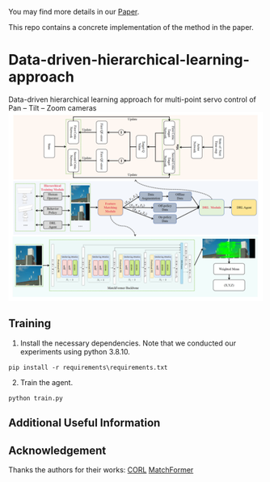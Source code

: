 You may find more details in our [Paper](https://www.sciencedirect.com/science/article/abs/pii/S095219762401145X).

This repo contains a concrete implementation of the method in the paper.

# Data-driven-hierarchical-learning-approach
Data-driven hierarchical learning approach for multi-point servo control of Pan – Tilt – Zoom cameras
![image](https://github.com/henny-0615/Data-driven-hierarchical-learning-approach/blob/main/assets/main.png)

## Training
1. Install the necessary dependencies. Note that we conducted our experiments using python 3.8.10.
```html<div style="background-color: #f0f0f0; padding: 10px;">
pip install -r requirements\requirements.txt
```
2. Train the agent.
```html<div style="background-color: #f0f0f0; padding: 10px;">
python train.py
```
## Additional Useful Information

## Acknowledgement
Thanks the authors for their works:
[CORL](https://github.com/tinkoff-ai/CORL)
[MatchFormer](https://github.com/jamycheung/MatchFormer)
